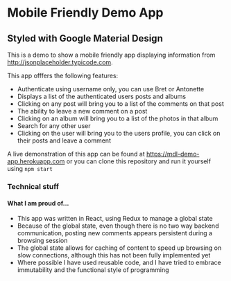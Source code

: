 # Mobile Friendly Demo App
## Styled with Google Material Design

This is a demo to show a mobile friendly app displaying information from http://jsonplaceholder.typicode.com.

This app offfers the following features:

  * Authenticate using username only, you can use Bret or Antonette
  * Displays a list of the authenticated users posts and albums
  * Clicking on any post will bring you to a list of the comments on that post
  * The ability to leave a new comment on a post
  * Clicking on an album will bring you to a list of the photos in that album
  * Search for any other user
  * Clicking on the user will bring you to the users profile, you can click on their posts and leave a comment

A live demonstration of this app can be found at https://mdl-demo-app.herokuapp.com or you can clone this repository and run it yourself using `npm start`

### Technical stuff
#### What I am proud of...

  * This app was written in React, using Redux to manage a global state
  * Because of the global state, even though there is no two way backend communication, posting new comments appears persistent during a browsing session
  * The global state allows for caching of content to speed up browsing on slow connections, although this has not been fully implemented yet
  * Where possible I have used reusable code, and I have tried to embrace immutability and the functional style of programming